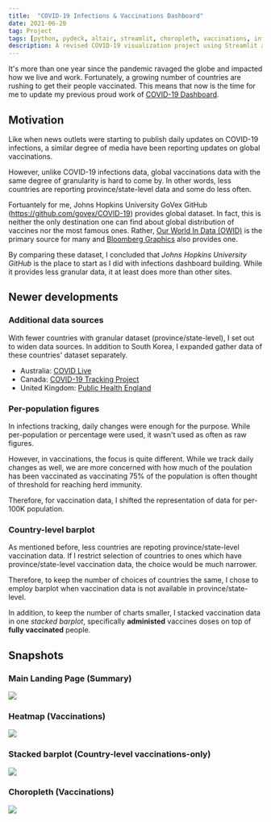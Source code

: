 ```yaml
---
title:  "COVID-19 Infections & Vaccinations Dashboard"
date: 2021-06-20
tag: Project
tags: [python, pydeck, altair, streamlit, choropleth, vaccinations, infections, heatmap, barplot]
description: A revised COVID-19 visualization project using Streamlit and Pydeck (vaccinations added)
---
```


It's more than one year since the pandemic ravaged the globe and impacted how we live and work. Fortunately, a growing number of countries are rushing to get their people vaccinated. This means that now is the time for me to update my previous proud work of [COVID-19 Dashboard](https://staedi.github.io/posts/covid19dashboard).


## Motivation

Like when news outlets were starting to publish daily updates on COVID-19 infections, a similar degree of media have been reporting updates on global vaccinations. 

However, unlike COVID-19 infections data, global vaccinations data with the same degree of granularity is hard to come by. In other words, less countries are reporting province/state-level data and some do less often.

Fortuantely for me, Johns Hopkins University GoVex GitHub (https://github.com/govex/COVID-19) provides global dataset. In fact, this is neither the only destination one can find about global distribution of vaccines nor the most famous ones. Rather, [Our World In Data (OWID)](https://github.com/owid/covid-19-data) is the primary source for many and [Bloomberg Graphics](https://github.com/BloombergGraphics/covid-vaccine-tracker-data) also provides one.

By comparing these dataset, I concluded that *Johns Hopkins University GitHub* is the place to start as I did with infections dashboard building. While it provides less granular data, it at least does more than other sites.


## Newer developments

### Additional data sources
With fewer countries with granular dataset (province/state-level), I set out to widen data sources. In addition to South Korea, I expanded gather data of these countries' dataset separately.

* Australia: [COVID Live](http://covidlive.com.au/)
* Canada: [COVID-19 Tracking Project](http://api.covid19tracker.ca)
* United Kingdom: [Public Health England](https://coronavirus.data.gov.uk/details/vaccinations)

### Per-population figures
In infections tracking, daily changes were enough for the purpose. While per-population or percentage were used, it wasn't used as often as raw figures. 

However, in vaccinations, the focus is quite different. While we track daily changes as well, we are more concerned with how much of the poulation has been vaccinated as vaccinating 75% of the population is often thought of threshold for reaching herd immunity. 

Therefore, for vaccination data, I shifted the representation of data for per-100K population.

### Country-level barplot
As mentioned before, less countries are repoting province/state-level vaccination data. If I restrict selection of countries to ones which have province/state-level vaccination data, the choice would be much narrower. 

Therefore, to keep the number of choices of countries the same, I chose to employ barplot when vaccination data is not available in province/state-level.

In addition, to keep the number of charts smaller, I stacked vaccination data in one *stacked barplot*, specifically **administed** vaccines doses on top of **fully vaccinated** people.


## Snapshots

### Main Landing Page (Summary)
![](https://github.com/staedi/Streamlit_nCov19/raw/master/samples/main_v2.png)

### Heatmap (Vaccinations)
![](https://github.com/staedi/Streamlit_nCov19/raw/master/samples/heatmap_vaccinations.png)

### Stacked barplot (Country-level vaccinations-only)
![](https://github.com/staedi/Streamlit_nCov19/raw/master/samples/stackedbar_vaccinations.png)

### Choropleth (Vaccinations)
![](https://github.com/staedi/Streamlit_nCov19/raw/master/samples/choropleth_vaccinations.png)